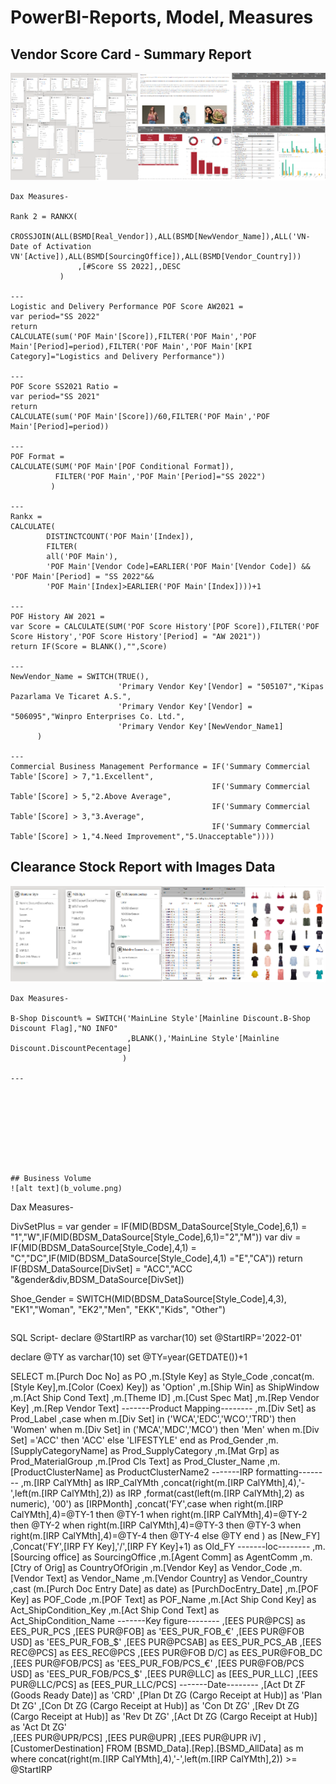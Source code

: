 # PowerBI-Reports, Model, Measures

## Vendor Score Card - Summary Report

![alt text](vsc.png)

```
Dax Measures-

Rank 2 = RANKX(
               CROSSJOIN(ALL(BSMD[Real_Vendor]),ALL(BSMD[NewVendor_Name]),ALL('VN- Date of Activation VN'[Active]),ALL(BSMD[SourcingOffice]),ALL(BSMD[Vendor_Country]))
               ,[#Score SS 2022],,DESC
	       )

---
Logistic and Delivery Performance POF Score AW2021 = 
var period="SS 2022"
return 
CALCULATE(sum('POF Main'[Score]),FILTER('POF Main','POF Main'[Period]=period),FILTER('POF Main','POF Main'[KPI Category]="Logistics and Delivery Performance"))

---
POF Score SS2021 Ratio = 
var period="SS 2021"
return 
CALCULATE(sum('POF Main'[Score])/60,FILTER('POF Main','POF Main'[Period]=period))

---
POF Format = 
CALCULATE(SUM('POF Main'[POF Conditional Format]),
          FILTER('POF Main','POF Main'[Period]="SS 2022")
         )

---
Rankx = 
CALCULATE(
        DISTINCTCOUNT('POF Main'[Index]),
        FILTER(
        all('POF Main'),
        'POF Main'[Vendor Code]=EARLIER('POF Main'[Vendor Code]) && 'POF Main'[Period] = "SS 2022"&&
        'POF Main'[Index]>EARLIER('POF Main'[Index])))+1

---
POF History AW 2021 = 
var Score = CALCULATE(SUM('POF Score History'[POF Score]),FILTER('POF Score History','POF Score History'[Period] = "AW 2021"))
return IF(Score = BLANK(),"",Score)

---
NewVendor_Name = SWITCH(TRUE(),
                        'Primary Vendor Key'[Vendor] = "505107","Kipas Pazarlama Ve Ticaret A.S.",
                        'Primary Vendor Key'[Vendor] = "506095","Winpro Enterprises Co. Ltd.",
                        'Primary Vendor Key'[NewVendor_Name1]
      )

---
Commercial Business Management Performance = IF('Summary Commercial Table'[Score] > 7,"1.Excellent",
                                             IF('Summary Commercial Table'[Score] > 5,"2.Above Average",
                                             IF('Summary Commercial Table'[Score] > 3,"3.Average",                                                
                                             IF('Summary Commercial Table'[Score] > 1,"4.Need Improvement","5.Unacceptable"))))

```
## Clearance Stock Report with Images Data
![alt text](clearance.png)

```
Dax Measures-

B-Shop Discount% = SWITCH('MainLine Style'[Mainline Discount.B-Shop Discount Flag],"NO INFO"
                          ,BLANK(),'MainLine Style'[Mainline Discount.DiscountPecentage]
                         )

---









## Business Volume
![alt text](b_volume.png)
```
Dax Measures-

DivSetPlus = 
var gender = IF(MID(BDSM_DataSource[Style_Code],6,1) = "1","W",IF(MID(BDSM_DataSource[Style_Code],6,1)="2","M"))
var div = IF(MID(BDSM_DataSource[Style_Code],4,1) = "C","DC",IF(MID(BDSM_DataSource[Style_Code],4,1) ="E","CA"))
return IF(BDSM_DataSource[DivSet] = "ACC","ACC "&gender&div,BDSM_DataSource[DivSet])

Shoe_Gender = SWITCH(MID(BDSM_DataSource[Style_Code],4,3),
                         "EK1","Woman",
                         "EK2","Men",
                         "EKK","Kids", 
                         "Other")

```

```
SQL Script-
declare @StartIRP as varchar(10)
set @StartIRP='2022-01'

declare @TY as varchar(10)
set @TY=year(GETDATE())+1

SELECT m.[Purch Doc No] as PO
      ,m.[Style Key] as Style_Code
      ,concat(m.[Style Key],m.[Color (Coex) Key]) as 'Option'
      ,m.[Ship Win] as ShipWindow
      ,m.[Act Ship Cond Text]
      ,m.[Theme ID]
      ,m.[Cust Spec Mat]
      ,m.[Rep Vendor Key]
      ,m.[Rep Vendor Text]
-------Product Mapping--------
      ,m.[Div Set] as Prod_Label
      ,case when m.[Div Set] in ('WCA','EDC','WCO','TRD') then 'Women'
            when m.[Div Set] in ('MCA','MDC','MCO') then 'Men'
	    when m.[Div Set] ='ACC' then 'ACC'
	    else 'LIFESTYLE' end as Prod_Gender
      ,m.[SupplyCategoryName] as Prod_SupplyCategory
      ,m.[Mat Grp] as Prod_MaterialGroup
      ,m.[Prod Cls Text] as Prod_Cluster_Name
      ,m.[ProductClusterName] as ProductClusterName2
-------IRP formatting--------
      ,m.[IRP CalYMth] as IRP_CalYMth
      ,concat(right(m.[IRP CalYMth],4),'-',left(m.[IRP CalYMth],2)) as IRP
      ,format(cast(left(m.[IRP CalYMth],2) as numeric), '00') as [IRPMonth]
      ,concat('FY',case when right(m.[IRP CalYMth],4)=@TY-1 then @TY-1
                        when right(m.[IRP CalYMth],4)=@TY-2 then @TY-2
                        when right(m.[IRP CalYMth],4)=@TY-3 then @TY-3
                        when right(m.[IRP CalYMth],4)=@TY-4 then @TY-4
                        else @TY
                        end ) as [New_FY]  
      ,Concat('FY',[IRP FY Key],'/',[IRP FY Key]+1) as Old_FY
-------loc--------
       ,m.[Sourcing office] as SourcingOffice 
       ,m.[Agent Comm] as AgentComm
       ,m.[Ctry of Orig] as CountryOfOrigin
       ,m.[Vendor Key] as Vendor_Code
       ,m.[Vendor Text] as Vendor_Name
       ,m.[Vendor Country] as Vendor_Country
       ,cast (m.[Purch Doc Entry Date] as date) as [PurchDocEntry_Date]
       ,m.[POF Key] as POF_Code
       ,m.[POF Text] as POF_Name
       ,m.[Act Ship Cond Key] as Act_ShipCondition_Key
       ,m.[Act Ship Cond Text] as Act_ShipCondition_Name
-------Key figure--------
       ,[EES PUR@PCS] as EES_PUR_PCS
       ,[EES PUR@FOB] as 'EES_PUR_FOB_€'
       ,[EES PUR@FOB USD] as 'EES_PUR_FOB_$'
       ,[EES PUR@PCSAB] as EES_PUR_PCS_AB
       ,[EES REC@PCS] as EES_REC@PCS
       ,[EES PUR@FOB D/C] as EES_PUR@FOB_DC
       ,[EES PUR@FOB/PCS] as 'EES_PUR_FOB/PCS_€'
       ,[EES PUR@FOB/PCS USD] as 'EES_PUR_FOB/PCS_$'
       ,[EES PUR@LLC] as [EES_PUR_LLC]
       ,[EES PUR@LLC/PCS] as [EES_PUR_LLC/PCS]
-------Date--------
       ,[Act Dt ZF (Goods Ready Date)] as 'CRD'
       ,[Plan Dt ZG (Cargo Receipt at Hub)] as 'Plan Dt ZG'
       ,[Con Dt ZG (Cargo Receipt at Hub)] as 'Con Dt ZG'
       ,[Rev Dt ZG (Cargo Receipt at Hub)] as 'Rev Dt ZG'
       ,[Act Dt ZG  (Cargo Receipt at Hub)] as 'Act Dt ZG'           
       ,[EES PUR@UPR/PCS]
       ,[EES PUR@UPR]
       ,[EES PUR@UPR iV]
       ,[CustomerDestination]
FROM [BSMD_Data].[Rep].[BSMD_AllData] as m
where 
concat(right(m.[IRP CalYMth],4),'-',left(m.[IRP CalYMth],2)) >= @StartIRP
```
